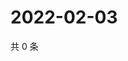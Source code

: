 # 2022-02-03

共 0 条

<!-- BEGIN WEIBO -->
<!-- 最后更新时间 Thu Feb 03 2022 16:00:57 GMT+0800 (China Standard Time) -->

<!-- END WEIBO -->
